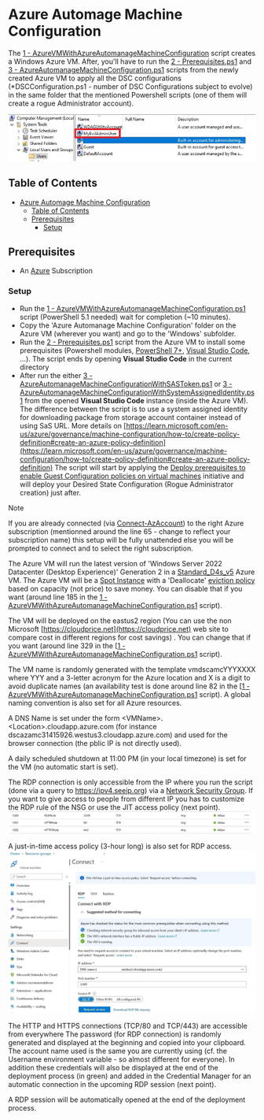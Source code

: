 # Azure Automage Machine Configuration

The [1 - AzureVMWithAzureAutomanageMachineConfiguration](1%20-%20AzureVMWithAzureAutomanageMachineConfiguration.ps1) script creates a Windows Azure VM. After, you'll have to run the [2 - Prerequisites.ps1](2%20-%20Prerequisites.ps1) and [3 - AzureAutomanageMachineConfiguration.ps1](3%20-%20AzureAutomanageMachineConfiguration.ps1) scripts from the newly created Azure VM to apply all the DSC configurations (*DSCConfiguration.ps1 - number of DSC Configurations subject to evolve) in the same folder that the mentioned Powershell scripts (one of them will create a rogue Administrator account).

![Rogue Admin](docs/rogueadmin.jpg)

## Table of Contents

- [Azure Automage Machine Configuration](#azure-automage-machine-configuration)
  - [Table of Contents](#table-of-contents)
  - [Prerequisites](#prerequisites)
    - [Setup](#setup)

## Prerequisites

- An [Azure](https://portal.azure.com) Subscription

### Setup

- Run the [1 - AzureVMWithAzureAutomanageMachineConfiguration.ps1](1%20-%20AzureVMWithAzureAutomanageMachineConfiguration.ps1) script (PowerShell 5.1 needed) wait for completion (~10 minutes).
- Copy the 'Azure Automanage Machine Configuration' folder on the Azure VM (wherever you want) and go to the 'Windows' subfolder.
- Run the [2 - Prerequisites.ps1](2%20-%20Prerequisites.ps1) script from the Azure VM to install some prerequisites (Powershell modules, [PowerShell 7+](https://github.com/PowerShell/powershell/releases), [Visual Studio Code](https://code.visualstudio.com/), ...).  The script ends by opening **Visual Studio Code** in the current directory
- After run the either [3 - AzureAutomanageMachineConfigurationWithSASToken.ps1](3%20-%AzureAutomanageMachineConfigurationWithSASToken.ps1) or [3 - AzureAutomanageMachineConfigurationWithSystemAssignedIdentity.ps1](3%20-%AzureAutomanageMachineConfigurationWithSystemAssignedIdentity.ps1) from the opened **Visual Studio Code** instance (inside the Azure VM). The difference between the script is to use a system assigned identity for downloading package from storage account container instead of using SaS URL. More details on [https://learn.microsoft.com/en-us/azure/governance/machine-configuration/how-to/create-policy-definition#create-an-azure-policy-definition](https://learn.microsoft.com/en-us/azure/governance/machine-configuration/how-to/create-policy-definition#create-an-azure-policy-definition) The script will start by applying the [Deploy prerequisites to enable Guest Configuration policies on virtual machines](https://github.com/Azure/azure-policy/blob/master/built-in-policies/policySetDefinitions/Guest%20Configuration/GuestConfiguration_Prerequisites.json) initiative and will deploy your Desired State Configuration (Rogue Administrator creation) just after.

> [!NOTE]
> If you are already connected (via [Connect-AzAccount](https://learn.microsoft.com/en-us/powershell/module/az.accounts/connect-azaccount)) to the right Azure subscription (mentionned around the line 65 - change to reflect your subscription name) this setup will be fully unattended else you will be prompted to connect and to select the right subscription.
>
> The Azure VM will run the latest version of 'Windows Server 2022 Datacenter (Desktop Experience)' Generation 2 in a [Standard_D4s_v5](https://learn.microsoft.com/en-us/azure/virtual-machines/dv5-dsv5-series) Azure VM.
> The Azure VM will be a [Spot Instance](https://learn.microsoft.com/en-us/azure/virtual-machines/spot-vms) with a 'Deallocate' [eviction policy](https://learn.microsoft.com/en-us/azure/architecture/guide/spot/spot-eviction#eviction-policy) based on capacity (not price) to save money. You can disable that if you want (around line 185 in the [1 - AzureVMWithAzureAutomanageMachineConfiguration.ps1](1%20-%20AzureVMWithAzureAutomanageMachineConfiguration.ps1) script).
>
> The VM will be deployed on the eastus2 region (You can use the non Microsoft [https://cloudprice.net](https://cloudprice.net) web site to compare cost in different regions for cost savings) . You can change  that if you want (around line 329 in the [[1 - AzureVMWithAzureAutomanageMachineConfiguration.ps1](1%20-%20AzureVMWithAzureAutomanageMachineConfiguration.ps1) script).
>
> The VM name is randomly generated with the template vmdscamcYYYXXXX where YYY and a 3-letter acronym for the Azure location and X is a digit to avoid duplicate names (an availability test is done around line 82 in the [[1 - AzureVMWithAzureAutomanageMachineConfiguration.ps1](1%20-%20AzureVMWithAzureAutomanageMachineConfiguration.ps1) script). A global naming convention is also set for all Azure resources.
>
> A DNS Name is set under the form \<VMName\>.\<Location\>.cloudapp.azure.com (for instance dscazamc31415926.westus3.cloudapp.azure.com) and used for the browser connection (the pblic IP is not directly used).
>
> A daily scheduled shutdown at 11:00 PM (in your local timezone) is set for the VM (no automatic start is set).
>
> The RDP connection is only accessible from the IP where you run the script (done via a query to <https://ipv4.seeip.org>) via a [Network Security Group](https://learn.microsoft.com/en-us/azure/virtual-network/network-security-group-how-it-works). If you want to give access to people from different IP you has to customize the RDP rule of the NSG or use the JIT access policy (next point).
![NSG](docs/nsg.jpg)
>
> A just-in-time access policy (3-hour long) is also set for RDP access.
![JIT](docs/jit.jpg)
>
> The HTTP and HTTPS connections (TCP/80 and TCP/443) are accessible from everywhere
> The password (for RDP connection) is randomly generated and displayed at the beginning and copied into your clipboard. The account name used is the same you are currently using (cf. the Username environment variable - so almost different for everyone). In addition these credentials will also be displayed at the end of the deployment process (in green) and added in the Credential Manager for an automatic connection in the upcoming RDP session (next point).
>
> A RDP session will be automatically opened at the end of the deployment process.
